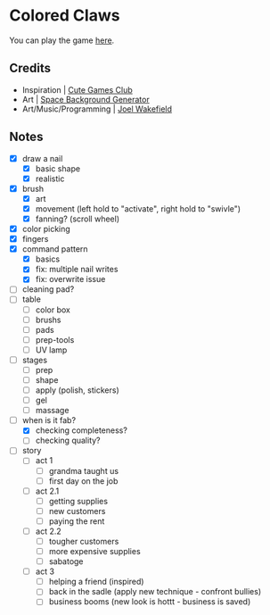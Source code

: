 # Colored Claws


You can play the game [here](https://wake1st.itch.io/colored-claws).

## Credits

- Inspiration | [Cute Games Club](https://www.youtube.com/@cutegamesclub)
- Art | [Space Background Generator](https://deep-fold.itch.io/space-background-generator)
- Art/Music/Programming | [Joel Wakefield](https://wake1st.itch.io/)

## Notes

- [x] draw a nail
	- [x] basic shape
	- [x] realistic
- [x] brush 
	- [x] art
	- [x] movement (left hold to "activate", right hold to "swivle")
	- [x] fanning? (scroll wheel)
- [x] color picking
- [x] fingers
- [x] command pattern
	- [x] basics
	- [x] fix: multiple nail writes
	- [x] fix: overwrite issue
- [ ] cleaning pad?
- [ ] table
	- [ ] color box
	- [ ] brushs
	- [ ] pads
	- [ ] prep-tools
	- [ ] UV lamp
- [ ] stages
	- [ ] prep
	- [ ] shape
	- [ ] apply (polish, stickers)
	- [ ] gel
	- [ ] massage 
- [ ] when is it fab?
	- [x] checking completeness?
	- [ ] checking quality?
- [ ] story
	- [ ] act 1
		- [ ] grandma taught us
		- [ ] first day on the job
	- [ ] act 2.1
		- [ ] getting supplies
		- [ ] new customers
		- [ ] paying the rent
	- [ ] act 2.2
		- [ ] tougher customers
		- [ ] more expensive supplies
		- [ ] sabatoge
	- [ ] act 3
		- [ ] helping a friend (inspired)
		- [ ] back in the sadle (apply new technique - confront bullies)
		- [ ] business booms (new look is hottt - business is saved)
